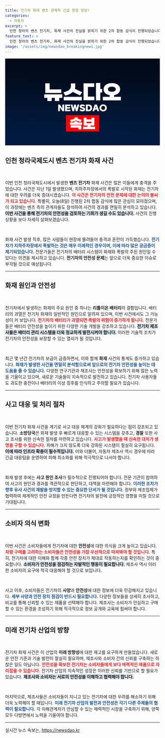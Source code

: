 ```yaml
---
title: 전기차 화재 벤츠 관계자 긴급 현장 방문!
categories:
  - 자동차
excerpt: >
  인천 청라의 벤츠 전기차, 화재 사건의 진실을 밝히기 위한 2차 합동 감식이 진행되었습니다. 현장 영상으로 긴장감 넘치는 순간을 직접 확인하세요!
feature_text: >
  인천 청라의 벤츠 전기차, 화재 사건의 진실을 밝히기 위한 2차 합동 감식이 진행되었습니다. 현장 영상으로 긴장감 넘치는 순간을 직접 확인하세요!
image: '/assets/img/newsdao_breakingnews.jpg'
---
```


<p><img src="/assets/img/newsdao_breakingnews.jpg" alt="cryptoinkorea 속보" /></p>

<h2 data-ke-size="size26">인천 청라국제도시 벤츠 전기차 화재 사건</h2>

<p data-ke-size="size16">&nbsp;</p>

<p>이번 인천 청라국제도시에서 발생한 <b>벤츠 전기차</b> 화재 사건은 많은 이들에게 충격을 주었습니다. 사건은 지난 1일 발생했으며, 지하주차장에서의 폭발로 시작된 화재는 전기차에 대한 우려를 더욱 증대시켰습니다. <b><span style="color: #ee2323;">이 사건은 전기차의 안전 문제에 대한 논의의 불씨가 되고 있습니다.</span></b> 특별히, 오늘(8일) 진행된 2차 합동 감식에 많은 관심이 모아졌으며, 이 과정에는 벤츠 측의 관계자들도 참석하여 사건의 경과를 면밀히 분석하고 있습니다. <b><span style="background-color: #21538527;">이번 사건을 통해 전기차의 안전성을 검토하는 기회가 생길 수도 있습니다.</span></b> 사건의 진행상황을 보다 자세히 살펴보겠습니다.</p>

<p data-ke-size="size16">&nbsp;</p>

<p>화재 사건 발생 직후, 많은 사람들이 현장에 몰려들어 충격과 혼란이 가득했습니다. <b><span style="color: #1a5490;">전기차가 지하주차장에서 폭발하는 것은 매우 이례적인 경우이며, 이에 따라 많은 궁금증이 제기되었습니다.</span></b> 전문가들은 전기차의 배터리 시스템이 화재와 폭발의 주된 원인일 수 있다는 의견을 제시하고 있습니다. <b>전기차의 안전성 문제</b>는 앞으로 더욱 중요한 이슈로 부각될 것으로 예상됩니다.</p>

<hr>

<h2 data-ke-size="size26">화재 원인과 안전성</h2>

<p data-ke-size="size16">&nbsp;</p>

<p>전기차에서 발생하는 화재의 주요 원인 중 하나는 <b>리튬이온 배터리</b>의 결함입니다. 배터리의 과열은 전기차 화재의 일반적인 원인으로 알려져 있으며, 이번 사건에서도 그 가능성이 커 보입니다. <b><span style="color: #ee2323;">전기차의 배터리가 과열되면 폭발의 위험이 증가하게 됩니다.</span></b> 전문가들은 배터리 안전성을 높이기 위한 다양한 기술 개발을 강조하고 있습니다. <b><span style="background-color: #21538527;">전기차 제조사들은 배터리 관리 시스템을 더욱 정교하게 발전시켜야 합니다.</span></b> 이러한 기술적 조치가 전기차의 안전성을 보장할 수 있는 열쇠가 될 것입니다.</p>

<p data-ke-size="size16">&nbsp;</p>

<p>최근 몇 년간 전기차의 보급이 급증하면서, 이와 함께 <b>화재</b> 사건의 통계도 증가하고 있습니다. <b><span style="color: #1a5490;">화재가 발생한 사건을 면밀히 분석함으로써 앞으로의 전기차 안전성을 높이는 데 도움을 줄 수 있습니다.</span></b> 다양한 연구기관과 제조사는 안전성을 확보하기 위해 많은 노력을 기울이고 있으며, 새로운 기술들이 지속적으로 발전하고 있습니다. 전기차 사용자들도 과도한 충전이나 배터리의 이상 징후를 인식하고 주의할 필요가 있습니다.</p>

<hr>

<h2 data-ke-size="size26">사고 대응 및 처리 절차</h2>

<p data-ke-size="size16">&nbsp;</p>

<p>이번 전기차 화재 사건을 계기로 사고 대응 체계의 강화가 필요하다는 점이 강조되고 있습니다. <b>소방당국</b>은 화재 발생 후 빠르게 대응할 수 있는 시스템을 갖추고, <b>경찰</b> 또한 사고 조사를 위한 신속한 절차를 마련하고 있습니다. <b><span style="color: #ee2323;">사고가 발생했을 때 신속한 대처가 생명을 구할 수 있습니다.</span></b> 피해가 크지 않도록 더욱 강화된 시스템이 절실히 요구됩니다. <b><span style="background-color: #21538527;">이에 따라 인프라 확충이 필수적입니다.</span></b> 이와 더불어, 자동차 제조사 역시 경우에 따라 긴급 대응팀을 운영하여 피해 최소화를 위해 적극적으로 나서야 합니다.</p>

<p data-ke-size="size16">&nbsp;</p>

<p>화재 발생 후에는 <b>사고 원인 조사</b>가 필수적으로 진행되어야 합니다. 전문 기관이 참여하여 사고의 원인과 경과를 객관적으로 판단하고, 대책을 마련해야 합니다. <b><span style="color: #1a5490;">이러한 조치가 향후 유사 사건의 재발을 방지할 수 있는 중요한 단서가 될 것입니다.</span></b> 정부와 제조업체가 협력하여 체계적인 안전 규정을 만든다면 전기차의 발전에 긍정적인 영향을 미칠 것으로 기대됩니다.</p>

<hr>

<h2 data-ke-size="size26">소비자 의식 변화</h2>

<p data-ke-size="size16">&nbsp;</p>

<p>이번 사건은 소비자들에게 전기차에 대한 <b>안전성</b>에 대한 의식을 크게 높이고 있습니다. <b><span style="color: #ee2323;">차량 구매를 고려하는 소비자들은 안전성을 가장 우선적으로 따져봐야 할 것입니다.</span></b> 특히, 전기차에 대한 이해와 함께 각종 안전 장치가 제대로 작동하는지를 확인하는 것이 중요합니다. <b><span style="background-color: #21538527;">소비자가 안전성을 점검하는 자발적인 행동이 필요합니다.</span></b> 제조사 역시 이러한 소비자의 요구에 적극 대응해야 할 것으로 보입니다.</p>

<p data-ke-size="size16">&nbsp;</p>

<p>사고 이후, 소비자들은 전기차의 <b>사양</b>과 <b>안전성</b>에 대한 정보에 더욱 민감해지고 있습니다. <b><span style="color: #1a5490;">세부 사양과 안전 장치 점검이 반드시 필요합니다.</span></b> 다양한 정보들을 상세히 조사하고, 비교를 통해 신뢰할 수 있는 제품을 선택해야 합니다. 제조사는 소비자가 안심하고 구매할 수 있는 환경을 조성하기 위해 적극적으로 정보 공개와 교육에 힘써야 합니다.</p>

<hr>

<h2 data-ke-size="size26">미래 전기차 산업의 방향</h2>

<p data-ke-size="size16">&nbsp;</p>

<p>전기차 화재 사건은 이 산업의 <b>미래 방향성</b>에 대한 재고를 요구하게 만들었습니다. 새로운 안전 기준과 기술 발전이 절실히 필요하며, 제조사와 소비자 간의 신뢰를 구축하는 하찮은 일도 아닙니다. <b><span style="color: #ee2323;">안전성을 확보한 전기차는 소비자들에게 보다 매력적인 제품으로 자리잡을 수 있습니다.</span></b> 전기차 산업의 지속적인 성장은 이러한 신뢰를 기반으로 할 필요가 있습니다. <b><span style="background-color: #21538527;">제조사와 소비자는 서로의 안전성을 이해하고 협력해야 합니다.</span></b></p>

<p data-ke-size="size16">&nbsp;</p>

<p>마지막으로, 제조사들은 소비자들이 지니고 있는 전기차에 대한 우려를 해소하기 위해 더욱 노력해야 할 때입니다. <b><span style="color: #1a5490;">미래 전기차 산업의 발전과 안전성은 각기 다른 주체들의 협력이 필요합니다.</span></b> 각 이해관계자가 안심할 수 있는 매력적인 시장을 구축하기 위해, 양쪽 모두 다방면에서 노력을 기울여야 합니다.</p>

<hr>
실시간 뉴스 속보는, <a href="https://newsdao.kr" rel="dofollow">https://newsdao.kr</a>


